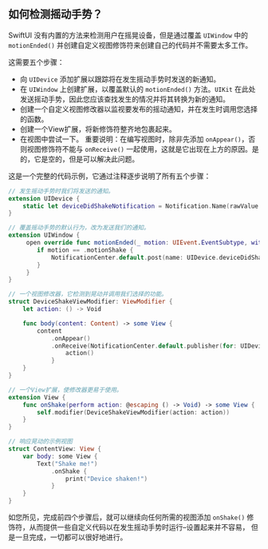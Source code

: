 如何检测摇动手势？
---

SwiftUI 没有内置的方法来检测用户在摇晃设备，但是通过覆盖 `UIWindow` 中的 `motionEnded()` 并创建自定义视图修饰符来创建自己的代码并不需要太多工作。

这需要五个步骤：

- 向 `UIDevice` 添加扩展以跟踪将在发生摇动手势时发送的新通知。
- 在 `UIWindow` 上创建扩展，以覆盖默认的 `motionEnded()` 方法。`UIKit` 在此处发送摇动手势，因此您应该查找发生的情况并将其转换为新的通知。
- 创建一个自定义视图修改器以监视要发布的摇动通知，并在发生时调用您选择的函数。
- 创建一个View扩展，将新修饰符整齐地包裹起来。
- 在视图中尝试一下。
重要说明：在编写视图时，除非先添加 `onAppear()`，否则视图修饰符不能与 `onReceive()` 一起使用，这就是它出现在上方的原因。是的，它是空的，但是可以解决此问题。

这是一个完整的代码示例，它通过注释逐步说明了所有五个步骤：

```swift
// 发生摇动手势时我们将发送的通知。
extension UIDevice {
    static let deviceDidShakeNotification = Notification.Name(rawValue: "deviceDidShakeNotification")
}

// 覆盖摇动手势的默认行为，改为发送我们的通知。
extension UIWindow {
     open override func motionEnded(_ motion: UIEvent.EventSubtype, with event: UIEvent?) {
        if motion == .motionShake {
            NotificationCenter.default.post(name: UIDevice.deviceDidShakeNotification, object: nil)
        }
     }
}

// 一个视图修改器，它检测到晃动并调用我们选择的功能。
struct DeviceShakeViewModifier: ViewModifier {
    let action: () -> Void

    func body(content: Content) -> some View {
        content
            .onAppear()
            .onReceive(NotificationCenter.default.publisher(for: UIDevice.deviceDidShakeNotification)) { _ in
                action()
            }
    }
}

// 一个View扩展，使修改器更易于使用。
extension View {
    func onShake(perform action: @escaping () -> Void) -> some View {
        self.modifier(DeviceShakeViewModifier(action: action))
    }
}

// 响应晃动的示例视图
struct ContentView: View {
    var body: some View {
        Text("Shake me!")
            .onShake {
                print("Device shaken!")
            }
    }
}
```

如您所见，完成前四个步骤后，就可以继续向任何所需的视图添加 `onShake()` 修饰符，从而提供一些自定义代码以在发生摇动手势时运行–设置起来并不容易， 但是一旦完成，一切都可以很好地进行。